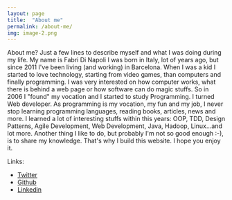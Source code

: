 ```yaml
---
layout: page
title:  "About me"
permalink: /about-me/
img: image-2.png
---
```


About me? Just a few lines to describe myself and what I was doing during my life.
My name is Fabri Di Napoli
I was born in Italy, lot of years ago, but since 2011 I've been living (and working) in Barcelona.
When I was a kid I started to love technology, starting from video games, than computers and finally programming.
I was very interested on how computer works, what there is behind a web page or how software can do magic stuffs.
So in 2006 I "found" my vocation and I started to study Programming. I turned Web developer.
As programming is my vocation, my fun and my job, I never stop learning programming languages, reading books, articles, news and more.
I learned a lot of interesting stuffs within this years: OOP, TDD, Design Patterns, Agile Development, Web Development, Java, Hadoop, Linux...and lot more.
Another thing I like to do, but probably I'm not so good enough :-), is to share my knowledge.
That's why I build this website. I hope you enjoy it.

Links:

* [Twitter](https://twitter.com/Hyunk3l)
* [Github](https://github.com/Hyunk3l)
* [Linkedin](https://www.linkedin.com/in/fabriziodinapoli)